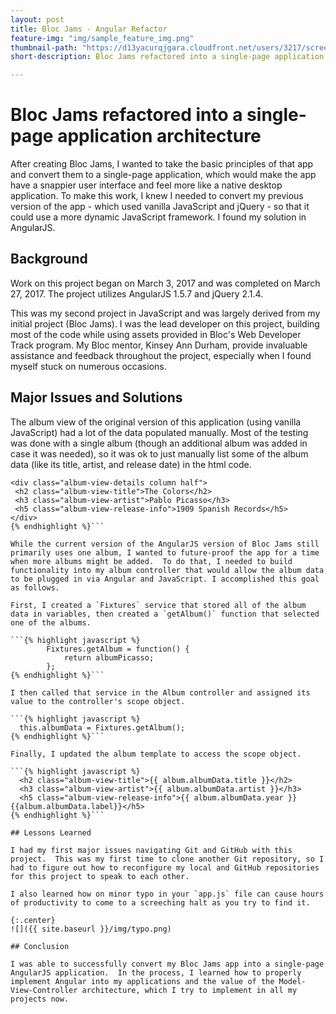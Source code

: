 ```yaml
---
layout: post
title: Bloc Jams - Angular Refactor
feature-img: "img/sample_feature_img.png"
thumbnail-path: "https://d13yacurqjgara.cloudfront.net/users/3217/screenshots/2030974/bloctalk_1x.png"
short-description: Bloc Jams refactored into a single-page application architecture

---
```

# Bloc Jams refactored into a single-page application architecture

After creating Bloc Jams, I wanted to take the basic principles of that app and convert them to a single-page application, which would make the app have a snappier user interface and feel more like a native desktop application. To make this work, I knew I needed to convert my previous version of the app - which used vanilla JavaScript and jQuery - so that it could use a more dynamic JavaScript framework.  I found my solution in AngularJS.

## Background

Work on this project began on March 3, 2017 and was completed on March 27, 2017. The project utilizes AngularJS 1.5.7 and jQuery 2.1.4.

This was my second project in JavaScript and was largely derived from my initial project (Bloc Jams). I was the lead developer on this project, building most of the code while using assets provided in Bloc's Web Developer Track program.  My Bloc mentor, Kinsey Ann Durham, provide invaluable assistance and feedback throughout the project, especially when I found myself stuck on numerous occasions.

## Major Issues and Solutions

The album view of the original version of this application (using vanilla JavaScript) had a lot of the data populated manually. Most of the testing was done with a single album (though an additional album was added in case it was needed), so it was ok to just manually list some of the album data (like its title, artist, and release date) in the html code.


```{% highlight javascript %}
<div class="album-view-details column half">
 <h2 class="album-view-title">The Colors</h2>
 <h3 class="album-view-artist">Pablo Picasso</h3>
 <h5 class="album-view-release-info">1909 Spanish Records</h5>
</div>
{% endhighlight %}```

While the current version of the AngularJS version of Bloc Jams still primarily uses one album, I wanted to future-proof the app for a time when more albums might be added.  To do that, I needed to build functionality into my album controller that would allow the album data to be plugged in via Angular and JavaScript. I accomplished this goal as follows.

First, I created a `Fixtures` service that stored all of the album data in variables, then created a `getAlbum()` function that selected one of the albums.

```{% highlight javascript %}
        Fixtures.getAlbum = function() {
            return albumPicasso;
        };
{% endhighlight %}```

I then called that service in the Album controller and assigned its value to the controller's scope object.

```{% highlight javascript %}
  this.albumData = Fixtures.getAlbum();
{% endhighlight %}```

Finally, I updated the album template to access the scope object.

```{% highlight javascript %}
  <h2 class="album-view-title">{{ album.albumData.title }}</h2>
  <h3 class="album-view-artist">{{ album.albumData.artist }}</h3>
  <h5 class="album-view-release-info">{{ album.albumData.year }} {{album.albumData.label}}</h5>
{% endhighlight %}```

## Lessons Learned

I had my first major issues navigating Git and GitHub with this project.  This was my first time to clone another Git repository, so I had to figure out how to reconfigure my local and GitHub repositories for this project to speak to each other.

I also learned how on minor typo in your `app.js` file can cause hours of productivity to come to a screeching halt as you try to find it.

{:.center}
![]({{ site.baseurl }}/img/typo.png)

## Conclusion  

I was able to successfully convert my Bloc Jams app into a single-page AngularJS application.  In the process, I learned how to properly implement Angular into my applications and the value of the Model-View-Controller architecture, which I try to implement in all my projects now.
